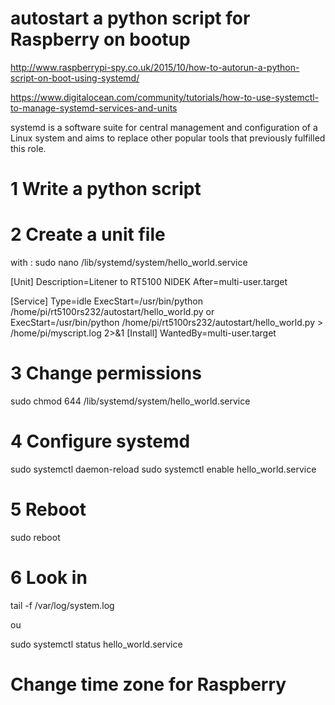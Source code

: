 autostart a python script for Raspberry on bootup
====
http://www.raspberrypi-spy.co.uk/2015/10/how-to-autorun-a-python-script-on-boot-using-systemd/

https://www.digitalocean.com/community/tutorials/how-to-use-systemctl-to-manage-systemd-services-and-units

systemd is a software suite for central management and configuration of a Linux system and aims to replace other popular tools that previously fulfilled this role.  

1 Write a python script
===

2 Create a unit file
===
with : sudo nano /lib/systemd/system/hello_world.service

[Unit]
Description=Litener to RT5100 NIDEK
After=multi-user.target

[Service]
Type=idle
ExecStart=/usr/bin/python /home/pi/rt5100rs232/autostart/hello_world.py 
or 
ExecStart=/usr/bin/python /home/pi/rt5100rs232/autostart/hello_world.py > /home/pi/myscript.log 2>&1
[Install]
WantedBy=multi-user.target  

3 Change permissions 
====
sudo chmod 644 /lib/systemd/system/hello_world.service

4 Configure systemd
====
sudo systemctl daemon-reload
sudo systemctl enable hello_world.service

5 Reboot
===
sudo reboot

6 Look in 
===
tail -f /var/log/system.log

ou 

sudo systemctl status hello_world.service

Change time zone for Raspberry
====

